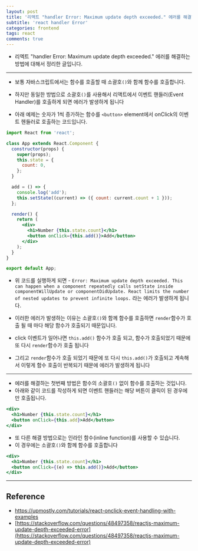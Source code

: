 ```yaml
---
layout: post
title: '리액트 "handler Error: Maximum update depth exceeded." 에러를 해결하는 방법'
subtitle: 'react handler Error'
categories: frontend
tags: react
comments: true
---
```


- 리엑트 "handler Error: Maximum update depth exceeded." 에러를 해결하는 방법에 대해서 정리한 글입니다.

---

- 보통 자바스크립트에서는 함수를 호출할 때 소괄호`()`와 함께 함수를 호출합니다.

- 하지만 동일한 방법으로 소괄호`()`를 사용해서 리액트에서 이벤트 핸들러(Event Handler)를 호출하게 되면 에러가 발생하게 됩니다

- 아래 예제는 숫자가 1씩 증가하는 함수를 `<button>` element에서 onClick의 이벤트 헨들러로 호출하는 코드입니다.

```jsx
import React from 'react';

class App extends React.Component {
  constructor(props) {
    super(props);
    this.state = {
      count: 0,
    };
  }

  add = () => {
    console.log('add');
    this.setState((current) => ({ count: current.count + 1 }));
  };

  render() {
    return (
      <div>
        <h1>Number {this.state.count}</h1>
        <button onClick={this.add()}>Add</button>
      </div>
    );
  }
}

export default App;
```

- 위 코드를 실행하게 되면 - `Error: Maximum update depth exceeded. This can happen when a component repeatedly calls setState inside componentWillUpdate or componentDidUpdate. React limits the number of nested updates to prevent infinite loops.` 라는 에러가 발생하게 됩니다.

- 이러한 에러가 발생하는 이유는 소괄호`()`와 함께 함수를 호출하면 `render`함수가 호출 될 때 마다 해당 함수가 호출되기 때문입니다.

- click 이벤트가 일어나면 `this.add()` 함수가 호출 되고, 함수가 호출되었기 때문에 또 다시 `render`함수가 호출 됩니다
- 그리고 `render`함수가 호출 되었기 때문에 또 다시 `this.add()`가 호출되고 계속해서 이렇게 함수 호출이 반복되기 때문에 에러가 발생하게 됩니다

---

- 에러를 해결하는 첫번째 방법은 함수의 소괄호`()` 없이 함수를 호출하는 것입니다.
- 아래와 같이 코드를 작성하게 되면 이벤트 핸들러는 해당 버튼이 클릭이 된 경우에만 호출됩니다.

```jsx
<div>
  <h1>Number {this.state.count}</h1>
  <button onClick={this.add}>Add</button>
</div>
```

- 또 다른 해결 방법으로는 인라인 함수(inline function)를 사용할 수 있습니다.
- 이 경우에는 소괄호`()`와 함께 함수를 호출합니다

```jsx
<div>
  <h1>Number {this.state.count}</h1>
  <button onClick={(e) => this.add()}>Add</button>
</div>
```

---

## Reference

- [https://upmostly.com/tutorials/react-onclick-event-handling-with-examples
  ](https://upmostly.com/tutorials/react-onclick-event-handling-with-examples)
- [https://stackoverflow.com/questions/48497358/reactjs-maximum-update-depth-exceeded-error](https://stackoverflow.com/questions/48497358/reactjs-maximum-update-depth-exceeded-error)
